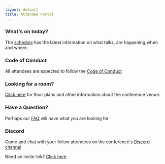 ```yaml
---
layout: default
title: Attendee Portal
---
```


<div class="row">

  <div class="box box_blue">
    <h3>What's on today?</h3>
    <p>
        The
        <a href="https://pretalx.com/pyconuk-2023/schedule/">schedule</a>
        has the latest information on what talks, are happening when and where.
    </p>
  </div>

  <div class="box box_red">
    <h3>Code of Conduct</h3>
    <p>
      All attendees are expected to follow the
      <a href="https://2023.pyconuk.org/code-of-conduct/">Code of Conduct</a>
    </p>
  </div>

  <div class="box box_yellow">
    <h3>Looking for a room?</h3>
    <p>
      <a href="https://2023.pyconuk.org/venue/">Click here</a>
      for floor plans and other information about the conference venue.
    </p>
  </div>

</div>

<div class="row">

  <div class="box box_red">
    <h3>Have a Question?</h3>
    <p>
      Perhaps our
      <a href="https://2023.pyconuk.org/faq/">FAQ</a>
      will have what you are looking for
    </p>
  </div>

  <div class="box box_blue">
    <h3>Discord</h3>
    <p>
      Come and chat with your fellow attendees on the conference's
      <a href="https://discord.com/channels/1047085855958900776/1047085856554483784">Discord channel</a>
    </p>
    <p>
      Need an invite link?
      <a href="#">Click here</a>
    </p>
  </div>

</div>